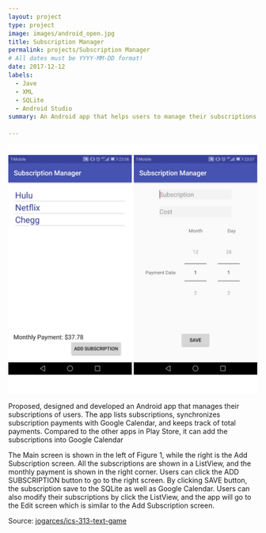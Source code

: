 ```yaml
---
layout: project
type: project
image: images/android_open.jpg
title: Subscription Manager
permalink: projects/Subscription Manager
# All dates must be YYYY-MM-DD format!
date: 2017-12-12
labels:
  - Jave
  - XML
  - SQLite
  - Android Studio
summary: An Android app that helps users to manage their subscriptions.

---
```

<div class="ui medium rounded images">
  <img class="ui medium rounded image" src="../images/android_app.jpg">
</div>

Proposed, designed and developed an Android app that manages their subscriptions of users.
The app lists subscriptions, synchronizes subscription payments with Google Calendar, and keeps track of total payments.
Compared to the other apps in Play Store, it can add the subscriptions into Google Calendar


The Main screen is shown in the left of Figure 1, while the right is the Add Subscription screen. 
All the subscriptions are shown in a ListView, and the monthly payment is shown in the right corner. 
Users can click the ADD SUBSCRIPTION button to go to the right screen. By clicking SAVE button, the subscription save to the SQLite as well as Google Calendar.
Users can also modify their subscriptions by click the ListView, and the app will go to the Edit screen which is similar to the Add Subscription screen.  



Source: <a href="https://github.com/dawei-yang/EE396_E13"><i class="large github icon "></i>jogarces/ics-313-text-game</a>

